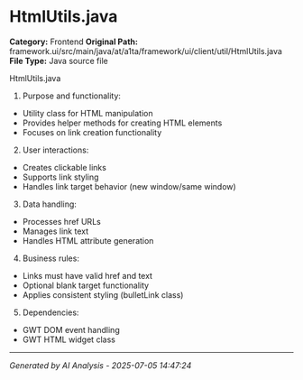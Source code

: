 # HtmlUtils.java

**Category:** Frontend
**Original Path:** framework.ui/src/main/java/at/a1ta/framework/ui/client/util/HtmlUtils.java
**File Type:** Java source file

HtmlUtils.java
1. Purpose and functionality:
- Utility class for HTML manipulation
- Provides helper methods for creating HTML elements
- Focuses on link creation functionality

2. User interactions:
- Creates clickable links
- Supports link styling
- Handles link target behavior (new window/same window)

3. Data handling:
- Processes href URLs
- Manages link text
- Handles HTML attribute generation

4. Business rules:
- Links must have valid href and text
- Optional blank target functionality
- Applies consistent styling (bulletLink class)

5. Dependencies:
- GWT DOM event handling
- GWT HTML widget class

---
*Generated by AI Analysis - 2025-07-05 14:47:24*
